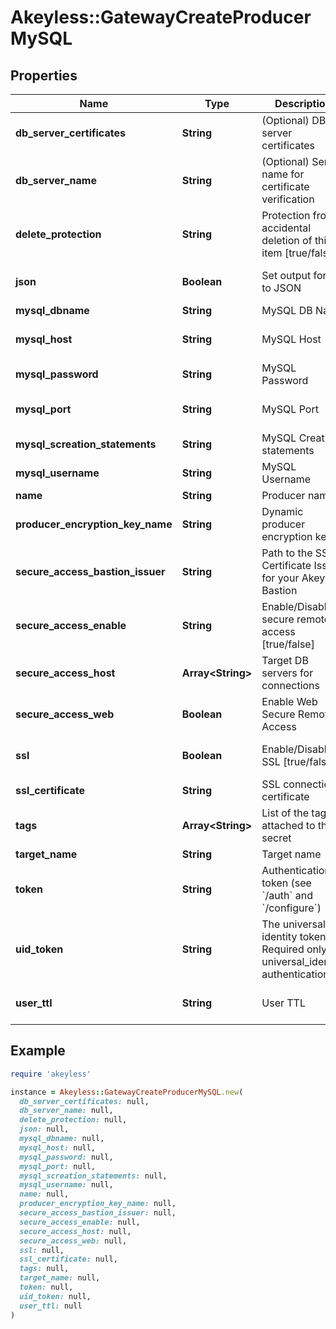 # Akeyless::GatewayCreateProducerMySQL

## Properties

| Name | Type | Description | Notes |
| ---- | ---- | ----------- | ----- |
| **db_server_certificates** | **String** | (Optional) DB server certificates | [optional] |
| **db_server_name** | **String** | (Optional) Server name for certificate verification | [optional] |
| **delete_protection** | **String** | Protection from accidental deletion of this item [true/false] | [optional] |
| **json** | **Boolean** | Set output format to JSON | [optional][default to false] |
| **mysql_dbname** | **String** | MySQL DB Name | [optional] |
| **mysql_host** | **String** | MySQL Host | [optional][default to &#39;127.0.0.1&#39;] |
| **mysql_password** | **String** | MySQL Password | [optional] |
| **mysql_port** | **String** | MySQL Port | [optional][default to &#39;3306&#39;] |
| **mysql_screation_statements** | **String** | MySQL Creation statements | [optional] |
| **mysql_username** | **String** | MySQL Username | [optional] |
| **name** | **String** | Producer name |  |
| **producer_encryption_key_name** | **String** | Dynamic producer encryption key | [optional] |
| **secure_access_bastion_issuer** | **String** | Path to the SSH Certificate Issuer for your Akeyless Bastion | [optional] |
| **secure_access_enable** | **String** | Enable/Disable secure remote access [true/false] | [optional] |
| **secure_access_host** | **Array&lt;String&gt;** | Target DB servers for connections | [optional] |
| **secure_access_web** | **Boolean** | Enable Web Secure Remote Access | [optional][default to false] |
| **ssl** | **Boolean** | Enable/Disable SSL [true/false] | [optional][default to false] |
| **ssl_certificate** | **String** | SSL connection certificate | [optional] |
| **tags** | **Array&lt;String&gt;** | List of the tags attached to this secret | [optional] |
| **target_name** | **String** | Target name | [optional] |
| **token** | **String** | Authentication token (see &#x60;/auth&#x60; and &#x60;/configure&#x60;) | [optional] |
| **uid_token** | **String** | The universal identity token, Required only for universal_identity authentication | [optional] |
| **user_ttl** | **String** | User TTL | [optional][default to &#39;60m&#39;] |

## Example

```ruby
require 'akeyless'

instance = Akeyless::GatewayCreateProducerMySQL.new(
  db_server_certificates: null,
  db_server_name: null,
  delete_protection: null,
  json: null,
  mysql_dbname: null,
  mysql_host: null,
  mysql_password: null,
  mysql_port: null,
  mysql_screation_statements: null,
  mysql_username: null,
  name: null,
  producer_encryption_key_name: null,
  secure_access_bastion_issuer: null,
  secure_access_enable: null,
  secure_access_host: null,
  secure_access_web: null,
  ssl: null,
  ssl_certificate: null,
  tags: null,
  target_name: null,
  token: null,
  uid_token: null,
  user_ttl: null
)
```

